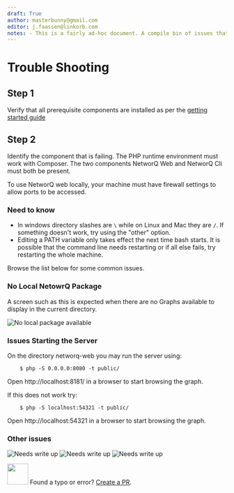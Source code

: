 ```yaml
---
draft: True
author: masterbunny@gmail.com
editor: j.faassen@linkorb.com
notes: - This is a fairly ad-hoc document. A compile bin of issues that may need full documentation at some point.
---
```



# Trouble Shooting

## Step 1

Verify that all prerequisite components are installed as per the [getting started guide](getting-started.md)

## Step 2

Identify the component that is failing. The PHP runtime environment must work with Composer.
The two components NetworQ Web and NetworQ Cli must both be present.

To use NetworQ web locally, your machine must have firewall settings to allow ports to be accessed.

### Need to know

* In windows directory slashes are `\` while on Linux and Mac they are `/`. If something doesn't work, try using the "other" option. 
* Editing a PATH variable only takes effect the next time bash starts. It is possible that the command line needs restarting or if all else fails, try restarting the whole machine.


Browse the list below for some common issues.

### No Local NetowrQ Package

A screen such as this is expected when there are no Graphs available to display in the current directory.

![No local package available](/images/TS_NoPackage.PNG) 

### Issues Starting the Server

On the directory networq-web you may run the server using:

```
    $ php -S 0.0.0.0:8080 -t public/
```

Open http://localhost:8181/ in a browser to start browsing the graph.

If this does not work try:

```
	$ php -S localhost:54321 -t public/

```
Open http://localhost:54321 in a browser to start browsing the graph.

### Other issues

![Needs write up](/images/TS_ComposerError.PNG) 
![Needs write up](/images/TS_composerFail.PNG) 
![Needs write up](/images/TS_ComposerFail_PoorPHPLibSet.PNG) 

<img src="https://github.com/favicon.ico" width="48"> Found a typo or error? [Create a PR](https://github.com/networq/www.networq.io).








